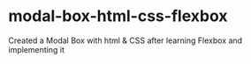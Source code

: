 # modal-box-html-css-flexbox
Created a Modal Box with html &amp; CSS after learning Flexbox and implementing it
